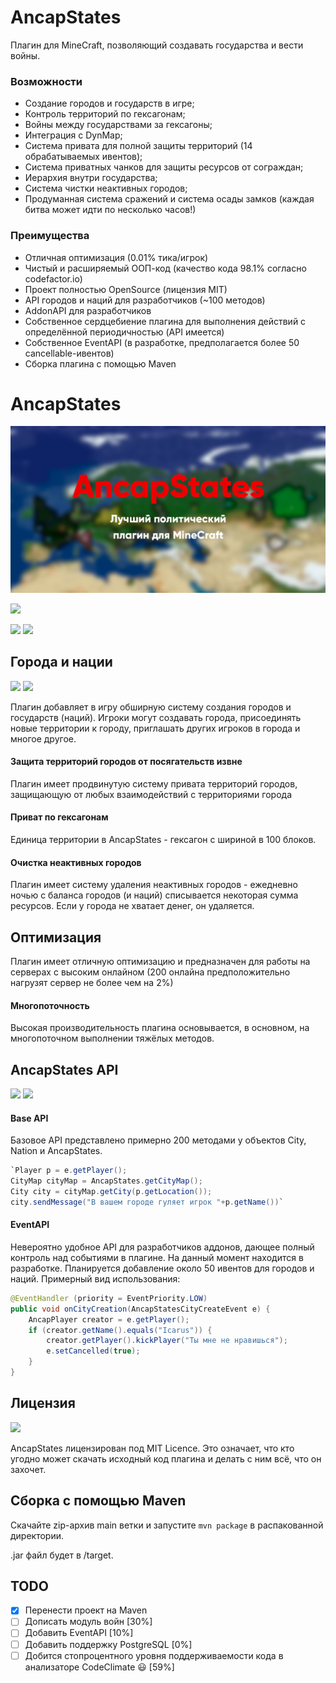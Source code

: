 # AncapStates
Плагин для MineCraft, позволяющий создавать государства и вести войны.
### Возможности

- Создание городов и государств в игре;
- Контроль территорий по гексагонам;
- Войны между государствами за гексагоны;
- Интеграция с DynMap;
- Система привата для полной защиты территорий (14 обрабатываемых ивентов);
- Система приватных чанков для защиты ресурсов от сограждан;
- Иерархия внутри государства;
- Система чистки неактивных городов;
- Продуманная система сражений и система осады замков (каждая битва может идти по несколько часов!)

### Преимущества
- Отличная оптимизация (0.01% тика/игрок)
- Чистый и расширяемый ООП-код (качество кода 98.1% согласно codefactor.io)
- Проект полностью OpenSource (лицензия MIT)
- API городов и наций для разработчиков (~100 методов)
- AddonAPI для разработчиков
- Собственное сердцебиение плагина для выполнения действий с определённой периодичностью (API имеется)
- Собственное EventAPI (в разработке, предполагается более 50 cancellable-ивентов)
- Сборка плагина с помощью Maven

# AncapStates

![](/META-INF/pic1.png)

![](https://img.shields.io/github/tag/pukpukov/AncapStates?style=for-the-badge&logo=appveyor)

![](https://img.shields.io/github/issues/pukpukov/AncapStates?style=for-the-badge&logo=appveyor) ![](https://img.shields.io/tokei/lines/github/pukpukov/AncapStates?style=for-the-badge&logo=appveyor)

## Города и нации

![](https://img.shields.io/bstats/servers/13812?style=for-the-badge&logo=appveyor) ![](https://img.shields.io/bstats/players/13812?style=for-the-badge&logo=appveyor)

Плагин добавляет в игру обширную систему создания городов и государств (наций). Игроки могут cоздавать города, присоединять новые территории к городу, приглашать других игроков в города и многое другое.

#### Защита территорий городов от посягательств извне
Плагин имеет продвинутую систему привата территорий городов, защищающую от любых взаимодействий с территориями города

#### Приват по гексагонам
Единица территории в AncapStates - гексагон с шириной в 100 блоков.

#### Очистка неактивных городов
Плагин имеет систему удаления неактивных городов - ежедневно ночью с баланса городов (и наций) списывается некоторая сумма ресурсов. Если у города не хватает денег, он удаляется.

## Оптимизация
Плагин имеет отличную оптимизацию и предназначен для работы на серверах с высоким онлайном (200 онлайна предположительно нагрузят сервер не более чем на 2%)
#### Многопоточность
Высокая производительность плагина основывается, в основном, на многопоточном выполнении тяжёлых методов. 

## AncapStates API

![](https://img.shields.io/codefactor/grade/github/PukPukov/AncapStates?style=for-the-badge&logo=appveyor) ![](https://img.shields.io/codeclimate/maintainability-percentage/PukPukov/AncapStates?style=for-the-badge&logo=appveyor)

#### Base API
Базовое API представлено примерно 200 методами у объектов City, Nation и AncapStates.
```java
`Player p = e.getPlayer();
CityMap cityMap = AncapStates.getCityMap();
City city = cityMap.getCity(p.getLocation());
city.sendMessage("В вашем городе гуляет игрок "+p.getName())`
```
#### EventAPI
Невероятно удобное API для разработчиков аддонов, дающее полный контроль над событиями в плагине.
На данный момент находится в разработке.
Планируется добавление около 50 ивентов для городов и наций.
Примерный вид использования:
```java
@EventHandler (priority = EventPriority.LOW)
public void onCityCreation(AncapStatesCityCreateEvent e) {
    AncapPlayer creator = e.getPlayer();
    if (creator.getName().equals("Icarus")) {
		creator.getPlayer().kickPlayer("Ты мне не нравишься");
		e.setCancelled(true);
	}
}
```

## Лицензия

![](https://img.shields.io/github/license/PukPukov/AncapStates?style=for-the-badge&logo=appveyor)

AncapStates лицензирован под MIT Licence. Это означает, что кто угодно может скачать исходный код плагина и делать с ним всё, что он захочет.

## Сборка с помощью Maven

Скачайте zip-архив main ветки и запустите
`mvn package`
в распакованной директории.

.jar файл будет в /target.

## TODO

- [x] Перенести проект на Maven
- [ ] Дописать модуль войн [30%]
- [ ] Добавить EventAPI [10%]
- [ ] Добавить поддержку PostgreSQL [0%]
- [ ] Добится стопроцентного уровня поддерживаемости кода в анализаторе CodeClimate 😃 [59%]
